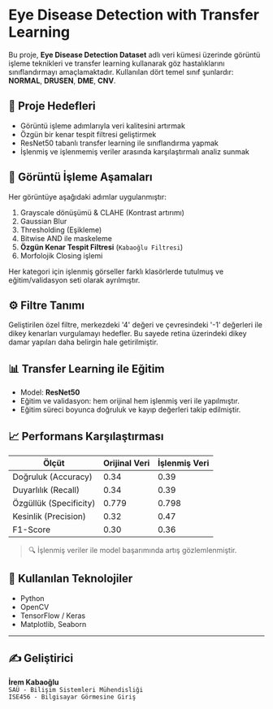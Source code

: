 # Eye Disease Detection with Transfer Learning

Bu proje, **Eye Disease Detection Dataset** adlı veri kümesi üzerinde görüntü işleme teknikleri ve transfer learning kullanarak göz hastalıklarını sınıflandırmayı amaçlamaktadır. Kullanılan dört temel sınıf şunlardır: **NORMAL**, **DRUSEN**, **DME**, **CNV**.

## 🔬 Proje Hedefleri

- Görüntü işleme adımlarıyla veri kalitesini artırmak
- Özgün bir kenar tespit filtresi geliştirmek
- ResNet50 tabanlı transfer learning ile sınıflandırma yapmak
- İşlenmiş ve işlenmemiş veriler arasında karşılaştırmalı analiz sunmak

## 🧪 Görüntü İşleme Aşamaları

Her görüntüye aşağıdaki adımlar uygulanmıştır:

1. Grayscale dönüşümü & CLAHE (Kontrast artırımı)
2. Gaussian Blur
3. Thresholding (Eşikleme)
4. Bitwise AND ile maskeleme
5. **Özgün Kenar Tespit Filtresi** (`Kabaoğlu Filtresi`)
6. Morfolojik Closing işlemi

Her kategori için işlenmiş görseller farklı klasörlerde tutulmuş ve eğitim/validasyon seti olarak ayrılmıştır.

## ⚙️ Filtre Tanımı

Geliştirilen özel filtre, merkezdeki '4' değeri ve çevresindeki '-1' değerleri ile dikey kenarları vurgulamayı hedefler. Bu sayede retina üzerindeki dikey damar yapıları daha belirgin hale getirilmiştir.

## 📊 Transfer Learning ile Eğitim

- Model: **ResNet50**
- Eğitim ve validasyon: hem orijinal hem işlenmiş veri ile yapılmıştır.
- Eğitim süreci boyunca doğruluk ve kayıp değerleri takip edilmiştir.

## 📈 Performans Karşılaştırması

| Ölçüt                  | Orijinal Veri | İşlenmiş Veri |
|------------------------|---------------|----------------|
| Doğruluk (Accuracy)     | 0.34          | 0.39           |
| Duyarlılık (Recall)     | 0.34          | 0.39           |
| Özgüllük (Specificity)  | 0.779         | 0.798          |
| Kesinlik (Precision)    | 0.32          | 0.47           |
| F1-Score                | 0.30          | 0.36           |

> 🔍 İşlenmiş veriler ile model başarımında artış gözlemlenmiştir.

## 📌 Kullanılan Teknolojiler

- Python
- OpenCV
- TensorFlow / Keras
- Matplotlib, Seaborn

---

## ✍️ Geliştirici

**İrem Kabaoğlu**  
`SAÜ - Bilişim Sistemleri Mühendisliği`  
`ISE456 - Bilgisayar Görmesine Giriş`

